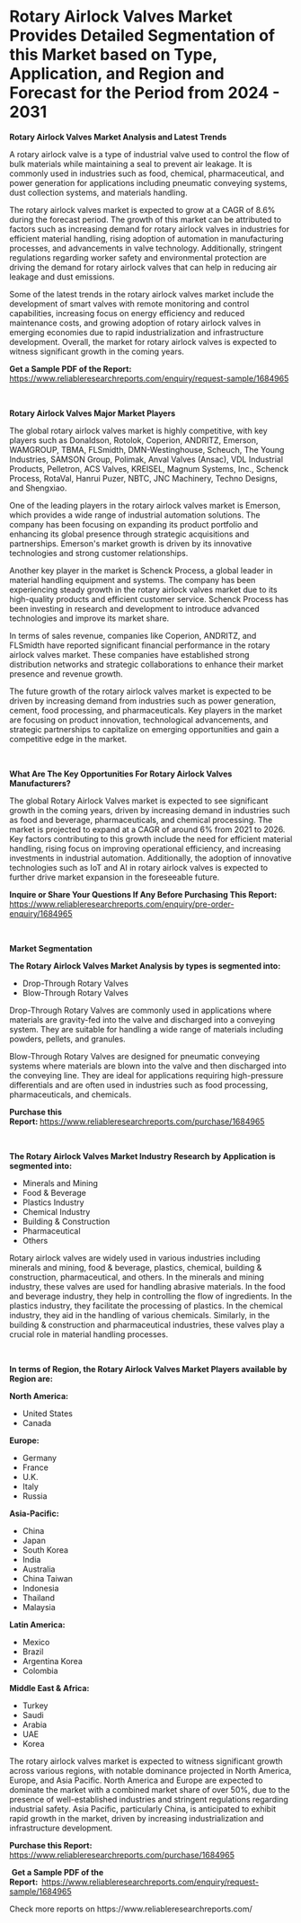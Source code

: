 <p><h1>Rotary Airlock Valves Market Provides Detailed Segmentation of this Market based on Type, Application, and Region and Forecast for the Period from 2024 - 2031</h1></p><p><strong>Rotary Airlock Valves Market Analysis and Latest Trends</strong></p>
<p><p>A rotary airlock valve is a type of industrial valve used to control the flow of bulk materials while maintaining a seal to prevent air leakage. It is commonly used in industries such as food, chemical, pharmaceutical, and power generation for applications including pneumatic conveying systems, dust collection systems, and materials handling.</p><p>The rotary airlock valves market is expected to grow at a CAGR of 8.6% during the forecast period. The growth of this market can be attributed to factors such as increasing demand for rotary airlock valves in industries for efficient material handling, rising adoption of automation in manufacturing processes, and advancements in valve technology. Additionally, stringent regulations regarding worker safety and environmental protection are driving the demand for rotary airlock valves that can help in reducing air leakage and dust emissions.</p><p>Some of the latest trends in the rotary airlock valves market include the development of smart valves with remote monitoring and control capabilities, increasing focus on energy efficiency and reduced maintenance costs, and growing adoption of rotary airlock valves in emerging economies due to rapid industrialization and infrastructure development. Overall, the market for rotary airlock valves is expected to witness significant growth in the coming years.</p></p>
<p><strong>Get a Sample PDF of the Report:&nbsp;</strong> <a href="https://www.reliableresearchreports.com/enquiry/request-sample/1684965">https://www.reliableresearchreports.com/enquiry/request-sample/1684965</a></p>
<p>&nbsp;</p>
<p><strong>Rotary Airlock Valves Major Market Players</strong></p>
<p><p>The global rotary airlock valves market is highly competitive, with key players such as Donaldson, Rotolok, Coperion, ANDRITZ, Emerson, WAMGROUP, TBMA, FLSmidth, DMN-Westinghouse, Scheuch, The Young Industries, SAMSON Group, Polimak, Anval Valves (Ansac), VDL Industrial Products, Pelletron, ACS Valves, KREISEL, Magnum Systems, Inc., Schenck Process, RotaVal, Hanrui Puzer, NBTC, JNC Machinery, Techno Designs, and Shengxiao.</p><p>One of the leading players in the rotary airlock valves market is Emerson, which provides a wide range of industrial automation solutions. The company has been focusing on expanding its product portfolio and enhancing its global presence through strategic acquisitions and partnerships. Emerson's market growth is driven by its innovative technologies and strong customer relationships.</p><p>Another key player in the market is Schenck Process, a global leader in material handling equipment and systems. The company has been experiencing steady growth in the rotary airlock valves market due to its high-quality products and efficient customer service. Schenck Process has been investing in research and development to introduce advanced technologies and improve its market share.</p><p>In terms of sales revenue, companies like Coperion, ANDRITZ, and FLSmidth have reported significant financial performance in the rotary airlock valves market. These companies have established strong distribution networks and strategic collaborations to enhance their market presence and revenue growth.</p><p>The future growth of the rotary airlock valves market is expected to be driven by increasing demand from industries such as power generation, cement, food processing, and pharmaceuticals. Key players in the market are focusing on product innovation, technological advancements, and strategic partnerships to capitalize on emerging opportunities and gain a competitive edge in the market.</p></p>
<p>&nbsp;</p>
<p><strong>What Are The Key Opportunities For Rotary Airlock Valves Manufacturers?</strong></p>
<p><p>The global Rotary Airlock Valves market is expected to see significant growth in the coming years, driven by increasing demand in industries such as food and beverage, pharmaceuticals, and chemical processing. The market is projected to expand at a CAGR of around 6% from 2021 to 2026. Key factors contributing to this growth include the need for efficient material handling, rising focus on improving operational efficiency, and increasing investments in industrial automation. Additionally, the adoption of innovative technologies such as IoT and AI in rotary airlock valves is expected to further drive market expansion in the foreseeable future.</p></p>
<p><strong>Inquire or Share Your Questions If Any Before Purchasing This Report:</strong> <a href="https://www.reliableresearchreports.com/enquiry/pre-order-enquiry/1684965">https://www.reliableresearchreports.com/enquiry/pre-order-enquiry/1684965</a></p>
<p>&nbsp;</p>
<p><strong>Market Segmentation</strong></p>
<p><strong>The Rotary Airlock Valves Market Analysis by types is segmented into:</strong></p>
<p><ul><li>Drop-Through Rotary Valves</li><li>Blow-Through Rotary Valves</li></ul></p>
<p><p>Drop-Through Rotary Valves are commonly used in applications where materials are gravity-fed into the valve and discharged into a conveying system. They are suitable for handling a wide range of materials including powders, pellets, and granules. </p><p>Blow-Through Rotary Valves are designed for pneumatic conveying systems where materials are blown into the valve and then discharged into the conveying line. They are ideal for applications requiring high-pressure differentials and are often used in industries such as food processing, pharmaceuticals, and chemicals.</p></p>
<p><strong>Purchase this Report:&nbsp;</strong><a href="https://www.reliableresearchreports.com/purchase/1684965">https://www.reliableresearchreports.com/purchase/1684965</a></p>
<p>&nbsp;</p>
<p><strong>The Rotary Airlock Valves Market Industry Research by Application is segmented into:</strong></p>
<p><ul><li>Minerals and Mining</li><li>Food & Beverage</li><li>Plastics Industry</li><li>Chemical Industry</li><li>Building & Construction</li><li>Pharmaceutical</li><li>Others</li></ul></p>
<p><p>Rotary airlock valves are widely used in various industries including minerals and mining, food & beverage, plastics, chemical, building & construction, pharmaceutical, and others. In the minerals and mining industry, these valves are used for handling abrasive materials. In the food and beverage industry, they help in controlling the flow of ingredients. In the plastics industry, they facilitate the processing of plastics. In the chemical industry, they aid in the handling of various chemicals. Similarly, in the building & construction and pharmaceutical industries, these valves play a crucial role in material handling processes.</p></p>
<p>&nbsp;</p>
<p><strong>In terms of Region, the Rotary Airlock Valves Market Players available by Region are:</strong></p>
<p>
    <p> <strong> North America: </strong>
        <ul>
            <li>United States</li>
            <li>Canada</li>
        </ul>
        </p> 
    <p> <strong> Europe: </strong>
        <ul>
            <li>Germany</li>
            <li>France</li>
            <li>U.K.</li>
            <li>Italy</li>
            <li>Russia</li>
        </ul>
        </p> 
    <p> <strong> Asia-Pacific: </strong>
        <ul>
            <li>China</li>
            <li>Japan</li>
            <li>South Korea</li>
            <li>India</li>
            <li>Australia</li>
            <li>China Taiwan</li>
            <li>Indonesia</li>
            <li>Thailand</li>
            <li>Malaysia</li>
        </ul>
        </p> 
    <p> <strong> Latin America: </strong>
        <ul>
            <li>Mexico</li>
            <li>Brazil</li>
            <li>Argentina Korea</li>
            <li>Colombia</li>
        </ul>
        </p> 
    <p> <strong> Middle East & Africa: </strong>
        <ul>
            <li>Turkey</li>
            <li>Saudi</li>
            <li>Arabia</li>
            <li>UAE</li>
            <li>Korea</li>
        </ul>
    </p>
    </p>
<p><p>The rotary airlock valves market is expected to witness significant growth across various regions, with notable dominance projected in North America, Europe, and Asia Pacific. North America and Europe are expected to dominate the market with a combined market share of over 50%, due to the presence of well-established industries and stringent regulations regarding industrial safety. Asia Pacific, particularly China, is anticipated to exhibit rapid growth in the market, driven by increasing industrialization and infrastructure development.</p></p>
<p><strong>Purchase this Report: </strong><a href="https://www.reliableresearchreports.com/purchase/1684965">https://www.reliableresearchreports.com/purchase/1684965</a></p>
<p>&nbsp;<strong>Get a Sample PDF of the Report:&nbsp;&nbsp;</strong><a href="https://www.reliableresearchreports.com/enquiry/request-sample/1684965">https://www.reliableresearchreports.com/enquiry/request-sample/1684965</a></p>
<p><strong></strong></p>
<p>Check more reports on https://www.reliableresearchreports.com/</p>